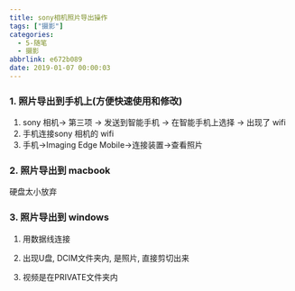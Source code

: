 ```yaml
---
title: sony相机照片导出操作
tags: ["摄影"]
categories:
  - 5-随笔
  - 摄影
abbrlink: e672b089
date: 2019-01-07 00:00:03
---
```




### 1. 照片导出到手机上(方便快速使用和修改)

1. sony 相机-> 第三项 -> 发送到智能手机 -> 在智能手机上选择 -> 出现了 wifi
2. 手机连接sony 相机的 wifi
3. 手机->Imaging Edge Mobile->连接装置->查看照片

<!-- more -->

### 2. 照片导出到 macbook

硬盘太小放弃



### 3. 照片导出到 windows

1. 用数据线连接

2. 出现U盘, DCIM文件夹内, 是照片, 直接剪切出来

3. 视频是在PRIVATE文件夹内
